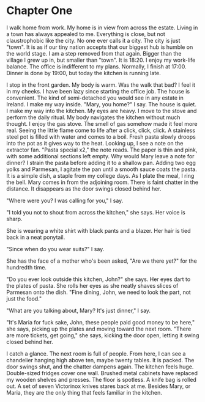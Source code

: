# Chapter One

I walk home from work. My home is in view from across the estate. Living in a town has always appealed to me. Everything is close, but not claustrophobic like the city. No one ever calls it a city. The city is just "town". It is as if our tiny nation accepts that our biggest hub is humble on the world stage. I am a step removed from that again. Bigger than the village I grew up in, but smaller than "town". It is 18:20. I enjoy my work-life balance. The office is indifferent to my plans. Normally, I finish at 17:00. Dinner is done by 19:00, but today the kitchen is running late. 

I stop in the front garden. My body is warm. Was the walk that bad? I feel it in my cheeks. I have been lazy since starting the office job. The house is convenient. The kind of semi-detached you would see in any estate in Ireland. I make my way inside. "Mary, you home?" I say. The house is quiet. I make my way into the kitchen. My eyes are heavy. I move to the stove and perform the daily ritual. My body navigates the kitchen without much thought. I enjoy the gas stove. The smell of gas somehow made it feel more real. Seeing the little flame come to life after a click, click, click. A stainless steel pot is filled with water and comes to a boil. Fresh pasta slowly droops into the pot as it gives way to the heat. Looking up, I see a note on the extractor fan. "Pasta special x2," the note reads. The paper is thin and pink, with some additional sections left empty. Why would Mary leave a note for dinner? I strain the pasta before adding it to a shallow pan. Adding two egg yolks and Parmesan, I agitate the pan until a smooth sauce coats the pasta. It is a simple dish, a staple from my college days. As I plate the meal, I ring the bell. Mary comes in from the adjoining room. There is faint chatter in the distance. It disappears as the door swings closed behind her. 

"Where were you? I was calling for you," I say. 

"I told you not to shout from across the kitchen," she says. Her voice is sharp. 

She is wearing a white shirt with black pants and a blazer. Her hair is tied back in a neat ponytail. 

"Since when do you wear suits?" I say.

She has the face of a mother who's been asked, "Are we there yet?" for the hundredth time. 

"Do you ever look outside this kitchen, John?" she says. Her eyes dart to the plates of pasta. She rolls her eyes as she neatly shaves slices of Parmesan onto the dish. "Fine dining, John, we need to look the part, not just the food."

"What are you talking about, Mary? It's just dinner," I say.

"It's Maria for fuck sake, John, these people paid good money to be here," she says, picking up the plates and moving toward the next room. "There are more tickets, get going," she says, kicking the door open, letting it swing closed behind her. 

I catch a glance. The next room is full of people. From here, I can see a chandelier hanging high above ten, maybe twenty tables. It is packed. The door swings shut, and the chatter dampens again. The kitchen feels huge. Double-sized fridges cover one wall. Brushed metal cabinets have replaced my wooden shelves and presses. The floor is spotless. A knife bag is rolled out. A set of seven Victorinox knives stares back at me. Besides Mary, or Maria, they are the only thing that feels familiar in the kitchen. 
